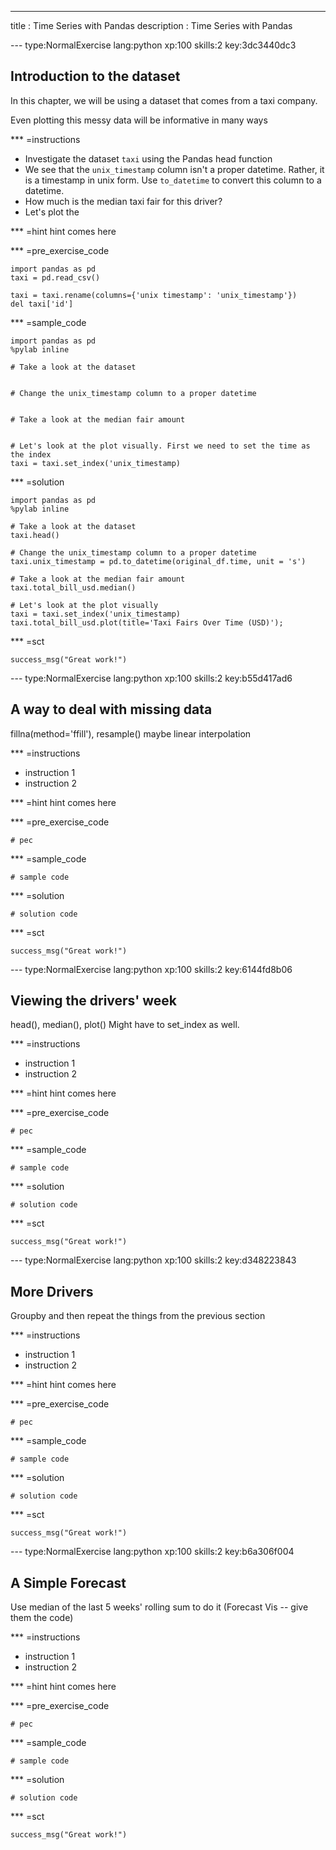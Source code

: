 ---
title       : Time Series with Pandas
description : Time Series with Pandas

--- type:NormalExercise lang:python xp:100 skills:2 key:3dc3440dc3
## Introduction to the dataset

In this chapter, we will be using a dataset that comes from a taxi company. 

Even plotting this messy data will be informative in many ways 

*** =instructions
- Investigate the dataset `taxi` using the Pandas head function
- We see that the `unix_timestamp` column isn't a proper datetime. Rather, it is a timestamp in unix form. Use `to_datetime` to convert this column to a datetime.
- How much is the median taxi fair for this driver?
- Let's plot the 

*** =hint
hint comes here

*** =pre_exercise_code
```{python}
import pandas as pd
taxi = pd.read_csv()

taxi = taxi.rename(columns={'unix timestamp': 'unix_timestamp'})
del taxi['id']
```

*** =sample_code
```{python}
import pandas as pd
%pylab inline

# Take a look at the dataset


# Change the unix_timestamp column to a proper datetime


# Take a look at the median fair amount


# Let's look at the plot visually. First we need to set the time as the index
taxi = taxi.set_index('unix_timestamp)

```

*** =solution
```{python}
import pandas as pd
%pylab inline

# Take a look at the dataset
taxi.head()

# Change the unix_timestamp column to a proper datetime
taxi.unix_timestamp = pd.to_datetime(original_df.time, unit = 's')

# Take a look at the median fair amount
taxi.total_bill_usd.median()

# Let's look at the plot visually
taxi = taxi.set_index('unix_timestamp)
taxi.total_bill_usd.plot(title='Taxi Fairs Over Time (USD)');
```

*** =sct
```{python}
success_msg("Great work!")
```

--- type:NormalExercise lang:python xp:100 skills:2 key:b55d417ad6
## A way to deal with missing data

fillna(method='ffill'), resample() maybe linear interpolation

*** =instructions
- instruction 1
- instruction 2

*** =hint
hint comes here

*** =pre_exercise_code
```{python}
# pec
```

*** =sample_code
```{python}
# sample code
```

*** =solution
```{python}
# solution code
```

*** =sct
```{python}
success_msg("Great work!")
```

--- type:NormalExercise lang:python xp:100 skills:2 key:6144fd8b06
## Viewing the drivers' week

head(), median(), plot() Might have to set_index as well.

*** =instructions
- instruction 1
- instruction 2

*** =hint
hint comes here

*** =pre_exercise_code
```{python}
# pec
```

*** =sample_code
```{python}
# sample code
```

*** =solution
```{python}
# solution code
```

*** =sct
```{python}
success_msg("Great work!")
```

--- type:NormalExercise lang:python xp:100 skills:2 key:d348223843
## More Drivers

Groupby and then repeat the things from the previous section

*** =instructions
- instruction 1
- instruction 2

*** =hint
hint comes here

*** =pre_exercise_code
```{python}
# pec
```

*** =sample_code
```{python}
# sample code
```

*** =solution
```{python}
# solution code
```

*** =sct
```{python}
success_msg("Great work!")
```

--- type:NormalExercise lang:python xp:100 skills:2 key:b6a306f004
## A Simple Forecast

Use median of the last 5 weeks' rolling sum to do it (Forecast Vis -- give them the code)

*** =instructions
- instruction 1
- instruction 2

*** =hint
hint comes here

*** =pre_exercise_code
```{python}
# pec
```

*** =sample_code
```{python}
# sample code
```

*** =solution
```{python}
# solution code
```

*** =sct
```{python}
success_msg("Great work!")
```

